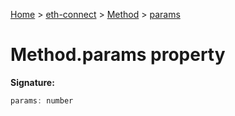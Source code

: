 [Home](./index) &gt; [eth-connect](./eth-connect.md) &gt; [Method](./eth-connect.method.md) &gt; [params](./eth-connect.method.params.md)

# Method.params property


**Signature:**
```javascript
params: number
```

